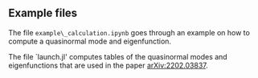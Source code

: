 ## Example files

The file `example\_calculation.ipynb` goes through an example on how to 
compute a quasinormal mode and eigenfunction.

The file `launch.jl' computes tables of the 
quasinormal modes and eigenfunctions that are used in the paper
[arXiv:2202.03837](https://arxiv.org/abs/2202.03837). 
